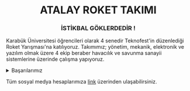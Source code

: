 <h1 align="center">ATALAY ROKET TAKIMI</h1>
<h3 align="center">İSTİKBAL GÖKLERDEDİR !</h3>

Karabük Üniversitesi öğrencileri olarak 4 senedir Teknofest'in düzenlediği Roket Yarışması'na katılıyoruz. Takımımız; yönetim, mekanik, elektronik ve yazılım olmak üzere 4 ekip beraber havacılık ve savunma sanayii sistemlerine üzerinde çalışma yapıyoruz.

<details>
  <summary>Başarılarımız</summary>
  
- Teknofest Roket Yarışması 2019 Alçak İrtifa Finalisti / Hezarfen Roket Takımı-NFS1914
- Teknofest Roket Yarışması 2020 Alçak İrtifa Finalisti  / Baybars Roket Takımı-Karaşahin
- Teknofest Roket Yarışması 2020 Orta İrtifa Finalisti / Atalay Roket Takımı-Mızrak
- Teknofest Roket Yarışması 2021 Yüksek İrtifa Finalisti / Atalay Roket Takımı-Mızrak
- Teknofest Roket Yarışması 2022 Orta İrtifa Finalisti / Atalay Roket Takımı-Kartekin
- Teknofest Dikey İnişli Roket Yarışması 2022 Derece 🥈 / Atalay Roket Takımı-Kartekin

</details>

Tüm sosyal medya hesaplarımıza [link](https://linktr.ee/atalayroket) üzerinden ulaşabilirsiniz.
